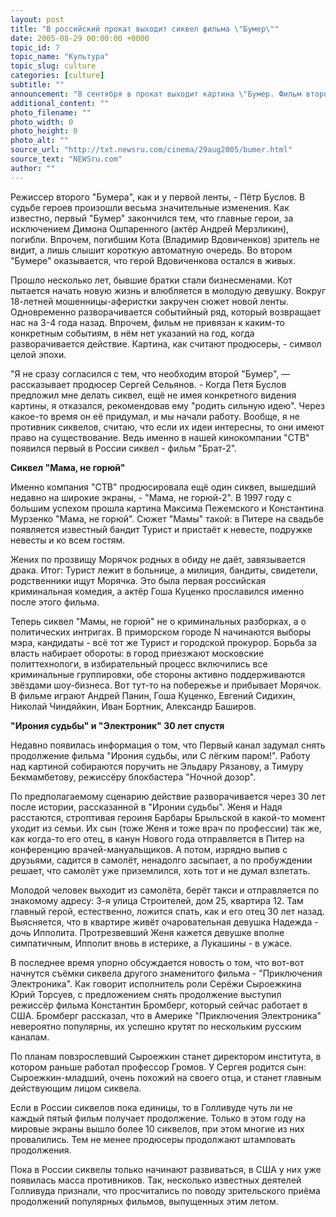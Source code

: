 ```yaml
---
layout: post
title: "В российский прокат выходит сиквел фильма \"Бумер\""
date: 2005-08-29 00:00:00 +0000
topic_id: 7
topic_name: "Культура"
topic_slug: culture
categories: [culture]
subtitle: ""
announcement: "8 сентября в прокат выходит картина \"Бумер. Фильм второй\". Первая часть заработала за время проката 1 миллион долларов, и создатели картины решили снять её продолжение. О сиквелах пишет в понедельник газета \"Версия\". По голливудской традиции сиквел связан с первой картиной общностью героев, иногда - сюжета или просто идеи."
additional_content: ""
photo_filename: ""
photo_width: 0
photo_height: 0
photo_alt: ""
source_url: "http://txt.newsru.com/cinema/29aug2005/bumer.html"
source_text: "NEWSru.com"
author: ""
---
```

Режиссер второго "Бумера", как и у первой ленты, - Пётр Буслов. В судьбе героев произошли весьма значительные изменения. Как известно, первый "Бумер" закончился тем, что главные герои, за исключением Димона Ошпаренного (актёр Андрей Мерзликин), погибли. Впрочем, погибшим Кота (Владимир Вдовиченков) зритель не видит, а лишь слышит короткую автоматную очередь. Во втором "Бумере" оказывается, что герой Вдовиченкова остался в живых.

Прошло несколько лет, бывшие братки стали бизнесменами. Кот пытается начать новую жизнь и влюбляется в молодую девушку. Вокруг 18-летней мошенницы-аферистки закручен сюжет новой ленты. Одновременно разворачивается событийный ряд, который возвращает нас на 3-4 года назад. Впрочем, фильм не привязан к каким-то конкретным событиям, в нём нет указаний на год, когда разворачивается действие. Картина, как считают продюсеры, - символ целой эпохи.

"Я не сразу согласился с тем, что необходим второй "Бумер", &mdash; рассказывает продюсер Сергей Сельянов. - Когда Петя Буслов предложил мне делать сиквел, ещё не имея конкретного видения картины, я отказался, рекомендовав ему "родить сильную идею". Через какое-то время он её придумал, и мы начали работу. Вообще, я не противник сиквелов, считаю, что если их идеи интересны, то они имеют право на существование. Ведь именно в нашей кинокомпании "СТВ" появился первый в России сиквел - фильм "Брат-2".

<strong>Сиквел "Мама, не горюй"</strong>

Именно компания "СТВ" продюсировала ещё один сиквел, вышедший недавно на широкие экраны, - "Мама, не горюй-2". В 1997 году с большим успехом прошла картина Максима Пежемского и Константина Мурзенко "Мама, не горюй". Сюжет "Мамы" такой: в Питере на свадьбе появляется известный бандит Турист и пристаёт к невесте, подружке невесты и ко всем гостям.

Жених по прозвищу Морячок родных в обиду не даёт, завязывается драка. Итог: Турист лежит в больнице, а милиция, бандиты, свидетели, родственники ищут Морячка. Это была первая российская криминальная комедия, а актёр Гоша Куценко прославился именно после этого фильма.

Теперь сиквел "Мамы, не горюй" не о криминальных разборках, а о политических интригах. В приморском городе N начинаются выборы мэра, кандидаты - всё тот же Турист и городской прокурор. Борьба за власть набирает обороты: в город приезжают московские политтехнологи, в избирательный процесс включились все криминальные группировки, обе стороны активно поддерживаются звёздами шоу-бизнеса. Вот тут-то на побережье и прибывает Морячок. В фильме играют Андрей Панин, Гоша Куценко, Евгений Сидихин, Николай Чиндяйкин, Иван Бортник, Александр Баширов.

<strong>"Ирония судьбы" и "Электроник" 30 лет спустя</strong>

Недавно появилась информация о том, что Первый канал задумал снять продолжение фильма "Ирония судьбы, или С лёгким паром!". Работу над картиной собираются поручить не Эльдару Рязанову, а Тимуру Бекмамбетову, режиссёру блокбастера "Ночной дозор".

По предполагаемому сценарию действие разворачивается через 30 лет после истории, рассказанной в "Иронии судьбы". Женя и Надя расстаются, строптивая героиня Барбары Брыльской в какой-то момент уходит из семьи. Их сын (тоже Женя и тоже врач по профессии) так же, как когда-то его отец, в канун Нового года отправляется в Питер на конференцию врачей-мануальщиков. А потом, изрядно выпив с друзьями, садится в самолёт, ненадолго засыпает, а по пробуждении решает, что самолёт уже приземлился, хоть тот и не думал взлетать.

Молодой человек выходит из самолёта, берёт такси и отправляется по знакомому адресу: 3-я улица Строителей, дом 25, квартира 12. Там главный герой, естественно, ложится спать, как и его отец 30 лет назад. Выясняется, что в квартире живёт очаровательная девушка Надежда - дочь Ипполита. Протрезвевший Женя кажется девушке вполне симпатичным, Ипполит вновь в истерике, а Лукашины - в ужасе.

В последнее время упорно обсуждается новость о том, что вот-вот начнутся съёмки сиквела другого знаменитого фильма - "Приключения Электроника". Как говорит исполнитель роли Серёжи Сыроежкина Юрий Торсуев, с предложением снять продолжение выступил режиссёр фильма Константин Бромберг, который сейчас работает в США. Бромберг рассказал, что в Америке "Приключения Электроника" невероятно популярны, их успешно крутят по нескольким русским каналам.

По планам повзрослевший Сыроежкин станет директором института, в котором раньше работал профессор Громов. У Сергея родится сын: Сыроежкин-младший, очень похожий на своего отца, и станет главным действующим лицом сиквела.

Если в России сиквелов пока единицы, то в Голливуде чуть ли не каждый пятый фильм получает продолжение. Только в этом году на мировые экраны вышло более 10 сиквелов, при этом многие из них провалились. Тем не менее продюсеры продолжают штамповать продолжения.

Пока в России сиквелы только начинают развиваться, в США у них уже появилась масса противников. Так, несколько известных деятелей Голливуда признали, что просчитались по поводу зрительского приёма продолжений популярных фильмов, выпущенных этим летом.
